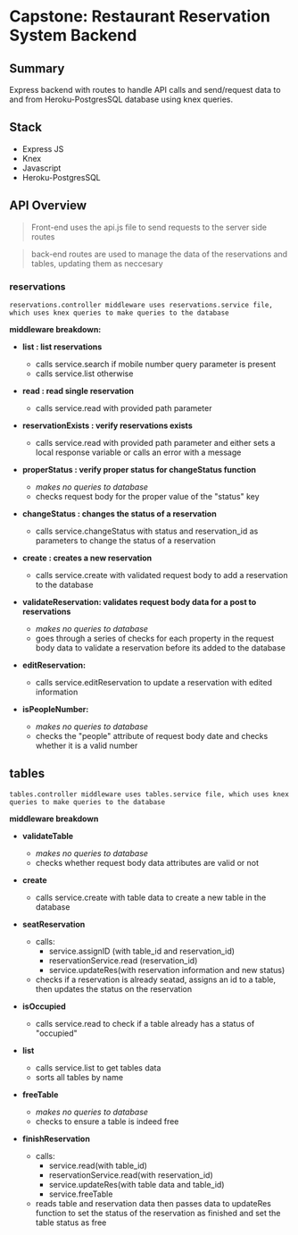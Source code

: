 # Capstone: Restaurant Reservation System Backend

## **Summary**

Express backend with routes to handle API calls and send/request data to and from Heroku-PostgresSQL database using knex queries.



## **Stack**

- Express JS 
- Knex
- Javascript
- Heroku-PostgresSQL

## **API Overview** 

> Front-end uses the api.js file to send requests to the server side routes

> back-end routes are used to manage the data of the reservations and tables, updating them as neccesary

### **reservations** 

    reservations.controller middleware uses reservations.service file, which uses knex queries to make queries to the database

**middleware breakdown:** 

- **list : list reservations**
    - calls service.search if mobile number query parameter is present 
    - calls service.list otherwise 

- **read : read single reservation**
    - calls service.read with provided path parameter

- **reservationExists : verify reservations exists**
    - calls service.read with provided path parameter and either sets a local response variable or calls an error with a message

- **properStatus : verify proper status for changeStatus function** 
    - *makes no queries to database*
    - checks request body for the proper value of the "status" key

- **changeStatus : changes the status of a reservation**
    - calls service.changeStatus with status and reservation_id as parameters to change the status of a reservation 

- **create : creates a new reservation** 
    - calls service.create with validated request body to add a reservation to the database

- **validateReservation: validates request body data for a post to reservations**
    - *makes no queries to database*
    - goes through a series of checks for each property in the request body data to validate a reservation before its added to the database

- **editReservation:** 
    - calls service.editReservation to update a reservation with edited information

- **isPeopleNumber:** 
    - *makes no queries to database*
    - checks the "people" attribute of request body date and checks whether it is a valid number

## **tables**
    
    tables.controller middleware uses tables.service file, which uses knex queries to make queries to the database

**middleware breakdown**

- **validateTable** 
    - *makes no queries to database*
    - checks whether request body data attributes are valid or not

- **create** 
    - calls service.create with table data to create a new table in the database

- **seatReservation** 
    - calls: 
        - service.assignID (with table_id and reservation_id)
        - reservationService.read (reservation_id)
        - service.updateRes(with reservation information and new status)
    - checks if a reservation is already seatad, assigns an id to  a table, then updates the status on the reservation

- **isOccupied** 
    - calls service.read to check if a table already has a status of "occupied"

- **list** 
    - calls service.list to get tables data
    - sorts all tables by name 

- **freeTable** 
    - *makes no queries to database*
    - checks to ensure a table is indeed free

- **finishReservation**
    - calls:
        - service.read(with table_id)
        - reservationService.read(with reservation_id)
        - service.updateRes(with table data and table_id)
        - service.freeTable
    - reads table and reservation data then passes data to updateRes function to set the status of the reservation as finished and set the table status as free


